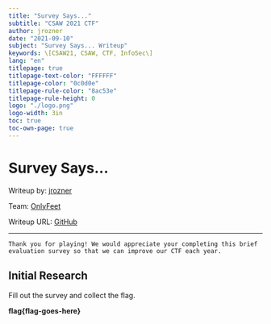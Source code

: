```yaml
---
title: "Survey Says..."
subtitle: "CSAW 2021 CTF"
author: jrozner
date: "2021-09-10"
subject: "Survey Says... Writeup"
keywords: \[CSAW21, CSAW, CTF, InfoSec\]
lang: "en"
titlepage: true
titlepage-text-color: "FFFFFF"
titlepage-color: "0c0d0e"
titlepage-rule-color: "8ac53e"
titlepage-rule-height: 0
logo: "./logo.png"
logo-width: 3in
toc: true
toc-own-page: true
---
```


# Survey Says...

Writeup by: [jrozner](https://github.com/jrozner)

Team: [OnlyFeet](https://ctftime.org/team/144644)

Writeup URL: [GitHub](https://infosecstreams.github.io/csaw21/survey-says/)

----

```text
Thank you for playing! We would appreciate your completing this brief evaluation survey so that we can improve our CTF each year.
```

## Initial Research

Fill out the survey and collect the flag.

**flag{flag-goes-here}**
